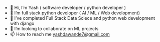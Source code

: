 - 👋 Hi, I’m Yash ( software developer / python developer )
- 👀 I’m full stack python developer ( AI / ML / Web development)
- 🌱 I’ve completed Full Stack Data Sciece and python web development with django
- 💞️ I’m looking to collaborate on ML projects
- 📫 How to reach me yashdawande7@gmail.com

<!---
YVD7/YVD7 is a ✨ special ✨ repository because its `README.md` (this file) appears on your GitHub profile.
You can click the Preview link to take a look at your changes.
--->

